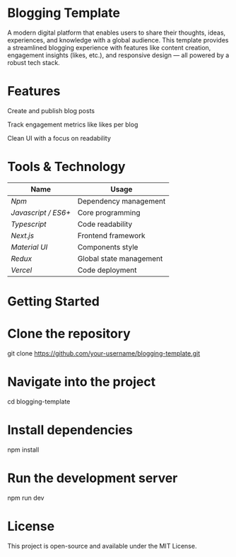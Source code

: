 # Blogging Template
A modern digital platform that enables users to share their thoughts, ideas, experiences, and knowledge with a global audience. This template provides a streamlined blogging experience with features like content creation, engagement insights (likes, etc.), and responsive design — all powered by a robust tech stack.

# Features
Create and publish blog posts

Track engagement metrics like likes per blog

Clean UI with a focus on readability

# Tools & Technology

| Name                | Usage                   |
| ------------------- | ----------------------- |
| _Npm_               | Dependency management   |
| _Javascript / ES6+_ | Core programming        |
| _Typescript_        | Code readability        |
| _Next.js_           | Frontend framework      |
| _Material UI_       | Components style        |
| _Redux_             | Global state management |
| _Vercel_            | Code deployment         

# Getting Started

# Clone the repository
git clone https://github.com/your-username/blogging-template.git

# Navigate into the project
cd blogging-template

# Install dependencies
npm install

# Run the development server
npm run dev

# License
This project is open-source and available under the MIT License.
